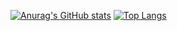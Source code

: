 [![Anurag's GitHub stats](https://github-readme-stats.vercel.app/api?username=liujiangxu&show_icons=true&theme=ambient_gradient&width=400&height=200&layout=compact)](https://github.com/liujiangxu) 
[![Top Langs](https://github-readme-stats.vercel.app/api/top-langs/?username=liujiangxu&theme=ambient_gradient&width=400&height=200&layout=compact&langs_count=6)](https://github.com/liujiangxu) 
